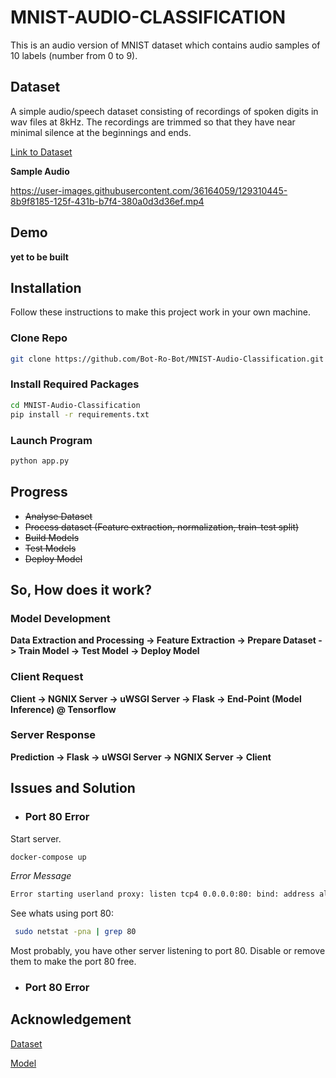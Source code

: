 # MNIST-AUDIO-CLASSIFICATION

This is an audio version of MNIST dataset which contains audio samples of 10 labels (number from 0 to 9).

## Dataset

A simple audio/speech dataset consisting of recordings of spoken digits in wav files at 8kHz. The recordings are trimmed so that they have near minimal silence at the beginnings and ends.

[Link to Dataset](https://github.com/Jakobovski/free-spoken-digit-dataset)

**Sample Audio**

https://user-images.githubusercontent.com/36164059/129310445-8b9f8185-125f-431b-b7f4-380a0d3d36ef.mp4


## Demo
**yet to be built**


## Installation
Follow these instructions to make this project work in your own machine.


### Clone Repo
```bash
git clone https://github.com/Bot-Ro-Bot/MNIST-Audio-Classification.git
```

### Install Required Packages
```bash
cd MNIST-Audio-Classification
pip install -r requirements.txt
```

### Launch Program
```bash
python app.py
```

## Progress
* ~~Analyse Dataset~~
* ~~Process dataset (Feature extraction, normalization, train-test split)~~
* ~~Build Models~~
* ~~Test Models~~
* ~~Deploy Model~~


## So, How does it work?

### Model Development

**Data Extraction and Processing -> Feature Extraction -> Prepare Dataset -> Train Model -> Test Model -> Deploy Model**
 
### Client Request

**Client -> NGNIX Server -> uWSGI Server -> Flask -> End-Point (Model Inference) @ Tensorflow**


### Server Response

**Prediction -> Flask -> uWSGI Server -> NGNIX Server -> Client**

## Issues and Solution

* ### Port 80 Error
Start server.
```bash
docker-compose up
```
*Error Message*
```bash
Error starting userland proxy: listen tcp4 0.0.0.0:80: bind: address already in use
``` 
See whats using port 80:
``` bash
 sudo netstat -pna | grep 80
```
Most probably, you have other server listening to port 80. Disable or remove them to make the port 80 free.

* ### Port 80 Error


## Acknowledgement
[Dataset](https://github.com/Jakobovski)

[Model](https://github.com/musikalkemist)
